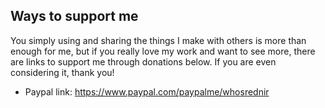 ## Ways to support me

You simply using and sharing the things I make with others is more than enough for me, but if you really love my work and want to see more, there are links to support me through donations below. If you are even considering it, thank you!

- Paypal link: https://www.paypal.com/paypalme/whosrednir
